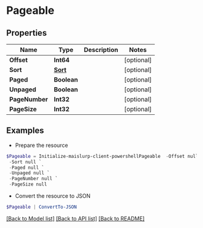 # Pageable
## Properties

Name | Type | Description | Notes
------------ | ------------- | ------------- | -------------
**Offset** | **Int64** |  | [optional] 
**Sort** | [**Sort**](Sort) |  | [optional] 
**Paged** | **Boolean** |  | [optional] 
**Unpaged** | **Boolean** |  | [optional] 
**PageNumber** | **Int32** |  | [optional] 
**PageSize** | **Int32** |  | [optional] 

## Examples

- Prepare the resource
```powershell
$Pageable = Initialize-maislurp-client-powershellPageable  -Offset null `
 -Sort null `
 -Paged null `
 -Unpaged null `
 -PageNumber null `
 -PageSize null
```

- Convert the resource to JSON
```powershell
$Pageable | ConvertTo-JSON
```

[[Back to Model list]](../README#documentation-for-models) [[Back to API list]](../README#documentation-for-api-endpoints) [[Back to README]](../README)

